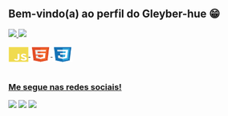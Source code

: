## Bem-vindo(a) ao perfil do Gleyber-hue 😁

 <div>
   <a href="https://github.com/gleyber-hue">
   <img height="180em" src="https://github-readme-stats.vercel.app/api?username=gleyber-hue&show_icons=true&theme=tokyonight&include_all_commits=true&count_private=true"/>
   <img height="180em" src="https://github-readme-stats.vercel.app/api/top-langs/?username=gleyber-hue&layout=compact&langs_count=6&theme=tokyonight"/>
</div>
    
<div style="display: inline_block"><br>
  <img align="center" alt="Js" height="30" width="40" src="https://raw.githubusercontent.com/devicons/devicon/master/icons/javascript/javascript-plain.svg">
  <img align="center" alt="HTML" height="30" width="40" src="https://raw.githubusercontent.com/devicons/devicon/master/icons/html5/html5-original.svg">
  <img align="center" alt="CSS" height="30" width="40" src="https://raw.githubusercontent.com/devicons/devicon/master/icons/css3/css3-original.svg">
</div>
 
<br>
 
### Me segue nas redes sociais!
 
<div> 
  <a href="https://instagram.com/gleyberlima" target="_blank"><img src="https://img.shields.io/badge/-Instagram-%23E4405F?style=for-the-badge&logo=instagram&logoColor=black" target="_blank"></a>
  <a href="https://www.linkedin.com/in/gleyber-soares" target="_blank"><img src="https://img.shields.io/badge/-LinkedIn-%230077B5?style=for-the-badge&logo=linkedin&logoColor=black" target="_blank"></a>
  <a href="https://twitter.com/gleyberlima" target="_blank"><img src="https://img.shields.io/badge/-Twitter-%230077B5?style=for-the-badge&logo=linkedin&logoColor=black" target="_blank"></a>
</div>
